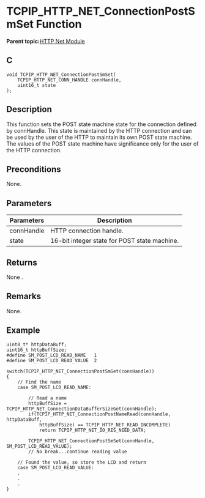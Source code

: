 # TCPIP\_HTTP\_NET\_ConnectionPostSmSet Function

**Parent topic:**[HTTP Net Module](GUID-4EFEB885-ECF8-44B5-8F23-1D05952E1845.md)

## C

```
void TCPIP_HTTP_NET_ConnectionPostSmSet(
    TCPIP_HTTP_NET_CONN_HANDLE connHandle, 
    uint16_t state
);
```

## Description

This function sets the POST state machine state for the connection defined by connHandle. This state is maintained by the HTTP connection and can be used by the user of the HTTP to maintain its own POST state machine. The values of the POST state machine have significance only for the user of the HTTP connection.

## Preconditions

None.

## Parameters

|Parameters|Description|
|----------|-----------|
|connHandle|HTTP connection handle.|
|state|16-bit integer state for POST state machine.|

## Returns

None .

## Remarks

None.

## Example

```
uint8_t* httpDataBuff;
uint16_t httpBuffSize;
#define SM_POST_LCD_READ_NAME   1
#define SM_POST_LCD_READ_VALUE  2

switch(TCPIP_HTTP_NET_ConnectionPostSmGet(connHandle))
{
    // Find the name
    case SM_POST_LCD_READ_NAME:

        // Read a name
        httpBuffSize = TCPIP_HTTP_NET_ConnectionDataBufferSizeGet(connHandle);
        if(TCPIP_HTTP_NET_ConnectionPostNameRead(connHandle, httpDataBuff, 
            httpBuffSize) == TCPIP_HTTP_NET_READ_INCOMPLETE)
            return TCPIP_HTTP_NET_IO_RES_NEED_DATA;

        TCPIP_HTTP_NET_ConnectionPostSmSet(connHandle, SM_POST_LCD_READ_VALUE);
        // No break...continue reading value

    // Found the value, so store the LCD and return
    case SM_POST_LCD_READ_VALUE:
    .
    .
    .
}
```

